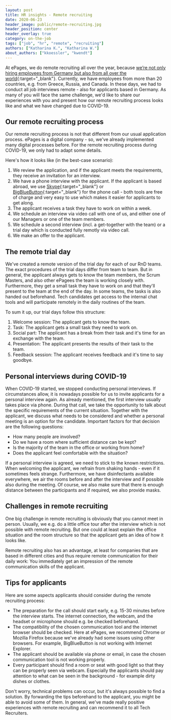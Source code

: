 ```yaml
---
layout: post
title: HR insights - Remote recruiting
date: 2020-06-23
header_image: public/remote-recruiting.jpg
header_position: center
header_overlay: true
category: on-the-job
tags: ["job", "hr", "remote", "recruiting"]
authors: ["Katharina K.", "Katharina W."]
about_authors: ["kkoessler", "kwendt"]
---
```


At ePages, we do remote recruiting all over the year, because [we’re not only hiring employees from Germany but also from all over the world](https://epages.com/us/career/){:target="_blank"}.
Currently, we have employees from more than 20 countries, e.g. from Greece, Russia, and Canada.
In these days, we had to conduct all job interviews remote - also for applicants based in Germany.
As many of you will face the same challenge, we'd like to share our experiences with you and present how our remote recruiting process looks like and what we have changed due to COVID-19.

## Our remote recruiting process

Our remote recruiting process is not that different from our usual application process.
ePages is a digital company - so, we've already implemented many digital processes before.
For the remote recruiting process during COVID-19, we only had to adapt some details.

Here's how it looks like (in the best-case scenario):

1. We review the application, and if the applicant meets the requirements, they receive an invitation for an interview.
2. We have a phone interview with the applicant. If the applicant is based abroad, we use [Skype](https://www.skype.com/en/){:target="_blank"} or [BigBlueButton](https://bigbluebutton.org/){:target="_blank"} for the phone call - both tools are free of charge and very easy to use which makes it easier for applicants to get along.
3. The applicant receives a task they have to work on within a week.
3. We schedule an interview via video call with one of us, and either one of our Managers or one of the team members.
4. We schedule a second interview (incl. a get-together with the team) or a trial day which is conducted fully remotly via video call.
5. We make an offer to the applicant.

## The remote trial day

We've created a remote version of the trial day for each of our RnD teams.
The exact procedures of the trial days differ from team to team.
But in general, the applicant always gets to know the team members, the Scrum Masters, and also other ePagees the team is working closely with.
Furthermore, they get a small task they have to work on and that they'll present to the team at the end of the day.
In some teams, the tasks is also handed out beforehand.
Tech candidates get access to the internal chat tools and will participate remotely in the daily routines of the team.

To sum it up, our trial days follow this structure:

1. Welcome session: The applicant gets to know the team.
2. Task: The applicant gets a small task they need to work on.
3. Social part: The applicant has a break from their task and it's time for an exchange with the team.
4. Presentation: The applicant presents the results of their task to the team.
5. Feedback session: The applicant receives feedback and it's time to say goodbye.

## Personal interviews during COVID-19

When COVID-19 started, we stopped conducting personal interviews.
If circumstances allow, it is nowadays possible for us to invite applicants for a personal interview again.
As already mentioned, the first interview usually takes place via phone.
During that call, we take the opportunity to talk about the specific requirements of the current situation.
Together with the applicant, we discuss what needs to be considered and whether a personal meeting is an option for the candidate.
Important factors for that decision are the following questions:

- How many people are involved?
- Do we have a room where sufficient distance can be kept?
- Is the majority of the team in the office or working from home?
- Does the applicant feel comfortable with the situation?

If a personal interview is agreed, we need to stick to the known restrictions.
When welcoming the applicant, we refrain from shaking hands - even if it sometimes feels strange.
Furthermore, we have disinfectants available everywhere, we air the rooms before and after the interview and if possible also during the meeting.
Of course, we also make sure that there is enough distance between the participants and if required, we also provide masks.

## Challenges in remote recruiting

One big challenge in remote recruiting is obviously that you cannot meet in person.
Usually, we e.g. do a little office tour after the interview which is not possible with remote recruiting.
But one could at least explain the office situation and the room structure so that the applicant gets an idea of how it looks like.

Remote recruiting also has an advantage, at least for companies that are based in different cities and thus require remote communication for their daily work: You immediately get an impression of the remote communication skills of the applicant.

## Tips for applicants

Here are some aspects applicants should consider during the remote recruiting process:

- The preparation for the call should start early, e.g. 15-30 minutes before the interview starts. The internet connection, the webcam, and the headset or microphone should e.g. be checked beforehand.
- The compatibility of the chosen communication tool and the internet browser should be checked. Here at ePages, we recommend Chrome or Mozilla Firefox because we've already had some issues using other browsers. For example, BigBlueButton is not working with Internet Explorer.
- The applicant should be available via phone or email, in case the chosen communication tool is not working properly.
- Every participant should find a room or seat with good light so that they can be properly seen via webcam. Especially the applicants should pay attention to what can be seen in the background - for example dirty dishes or clothes.

Don't worry, technical problems can occur, but it's always possible to find a solution.
By forwarding the tips beforehand to the applicant, you might be able to avoid some of them.
In general, we've made really positive experiences with remote recruiting and can recommend it to all Tech Recruiters.
